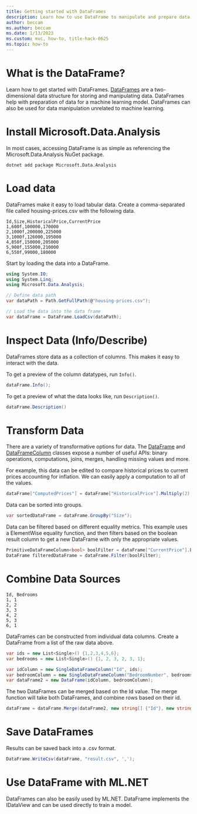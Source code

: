 ```yaml
---
title: Getting started with DataFrames
description: Learn how to use DataFrame to manipulate and prepare data.
author: beccam
ms.author: beccam
ms.date: 1/13/2023
ms.custom: mvc, how-to, title-hack-0625
ms.topic: how-to
---
```


# What is the DataFrame?

Learn how to get started with DataFrames. [DataFrames](https://learn.microsoft.com/dotnet/api/microsoft.data.analysis.dataframe) are a two-dimensional data structure for storing and manipulating data. DataFrames help with preparation of data for a machine learning model. DataFrames can also be used for data manipulation unrelated to machine learning. 

# Install Microsoft.Data.Analysis

In most cases, accessing DataFrame is as simple as referencing the Microsoft.Data.Analysis NuGet package.

```dotnetcli
dotnet add package Microsoft.Data.Analysis
```

# Load data

DataFrames make it easy to load tabular data. Create a comma-separated file called housing-prices.csv with the following data. 

```text
Id,Size,HistoricalPrice,CurrentPrice
1,600f,100000,170000
2,1000f,200000,225000
3,1000f,126000,195000
4,850f,150000,205000
5,900f,155000,210000
6,550f,99000,180000
```

Start by loading the data into a DataFrame. 

```csharp
using System.IO;
using System.Linq;
using Microsoft.Data.Analysis;

// Define data path
var dataPath = Path.GetFullPath(@"housing-prices.csv");

// Load the data into the data frame
var dataFrame = DataFrame.LoadCsv(dataPath);
```

# Inspect Data (Info/Describe)

DataFrames store data as a collection of columns. This makes it easy to interact with the data. 

To get a preview of the column datatypes, run `Info()`.

```csharp
dataFrame.Info();
```

To get a preview of what the data looks like, run `Description()`.

```csharp
dataFrame.Description()
```
# Transform Data

There are a variety of transformative options for data. The [DataFrame](https://learn.microsoft.com/dotnet/api/microsoft.data.analysis.dataframe?view=ml-dotnet-preview) and [DataFrameColumn](https://learn.microsoft.com/dotnet/api/microsoft.data.analysis.dataframecolumn?view=ml-dotnet-preview) classes expose a number of useful APIs: binary operations, computations, joins, merges, handling missing values and more.

For example, this data can be edited to compare historical prices to current prices accounting for inflation. We can easily apply a computation to all of the values. 

```csharp
dataFrame["ComputedPrices"] = dataFrame["HistoricalPrice"].Multiply(2);
```

Data can be sorted into groups. 

```csharp
var sortedDataFrame = dataFrame.GroupBy("Size");
```

Data can be filtered based on different equality metrics. This example uses a ElementWise equality function, and then filters based on the boolean result column to get a new DataFrame with only the appropriate values. 

```csharp
PrimitiveDataFrameColumn<bool> boolFilter = dataFrame["CurrentPrice"].ElementwiseGreaterThan(200000);
DataFrame filteredDataFrame = dataFrame.Filter(boolFilter);
```

# Combine Data Sources

```text
Id, Bedrooms	
1, 1	
2, 2	
3, 3	
4, 2	
5, 3	
6, 1
```
DataFrames can be constructed from individual data columns. Create a DataFrame from a list of the raw data above. 

```csharp
var ids = new List<Single>() {1,2,3,4,5,6};
var bedrooms = new List<Single>() {1, 2, 3, 2, 3, 1};

var idColumn = new SingleDataFrameColumn("Id", ids);
var bedroomColumn = new SingleDataFrameColumn("BedroomNumber", bedrooms);
var dataFrame2 = new DataFrame(idColumn, bedroomColumn);
```

The two DataFrames can be merged based on the Id value. The merge function will take both DataFrames, and combine rows based on their id. 

```csharp
dataFrame = dataFrame.Merge(dataFrame2, new string[] {"Id"}, new string[] {"Id"});
```

# Save DataFrames

Results can be saved back into a .csv format. 

```csharp
DataFrame.WriteCsv(dataFrame, "result.csv", ',');
```

# Use DataFrame with ML.NET

DataFrames can also be easily used by ML.NET. DataFrame implements the IDataView and can be used directly to train a model. 

